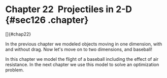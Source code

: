 ﻿Chapter 22  Projectiles in 2-D {#sec126 .chapter}
==============================

[]{#chap22}

In the previous chapter we modeled objects moving in one dimension, with
and without drag. Now let's move on to two dimensions, and baseball!

In this chapter we model the flight of a baseball including the effect
of air resistance. In the next chapter we use this model to solve an
optimization problem.


